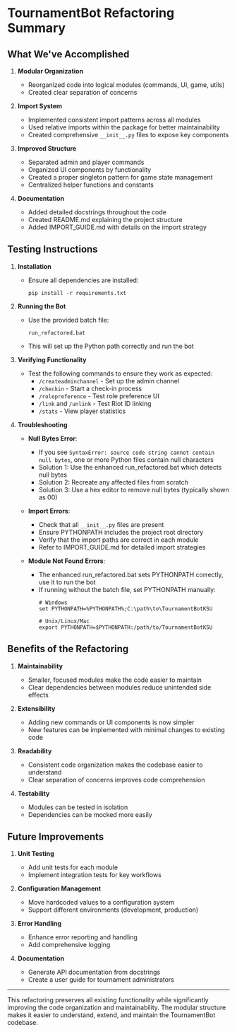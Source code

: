 # TournamentBot Refactoring Summary

## What We've Accomplished

1. **Modular Organization**
   - Reorganized code into logical modules (commands, UI, game, utils)
   - Created clear separation of concerns

2. **Import System**
   - Implemented consistent import patterns across all modules
   - Used relative imports within the package for better maintainability
   - Created comprehensive `__init__.py` files to expose key components

3. **Improved Structure**
   - Separated admin and player commands
   - Organized UI components by functionality
   - Created a proper singleton pattern for game state management
   - Centralized helper functions and constants

4. **Documentation**
   - Added detailed docstrings throughout the code
   - Created README.md explaining the project structure
   - Added IMPORT_GUIDE.md with details on the import strategy

## Testing Instructions

1. **Installation**
   - Ensure all dependencies are installed:
     ```
     pip install -r requirements.txt
     ```

2. **Running the Bot**
   - Use the provided batch file:
     ```
     run_refactored.bat
     ```
   - This will set up the Python path correctly and run the bot

3. **Verifying Functionality**
   - Test the following commands to ensure they work as expected:
     - `/createadminchannel` - Set up the admin channel
     - `/checkin` - Start a check-in process
     - `/rolepreference` - Test role preference UI
     - `/link` and `/unlink` - Test Riot ID linking
     - `/stats` - View player statistics

4. **Troubleshooting**
   - **Null Bytes Error**:
     - If you see `SyntaxError: source code string cannot contain null bytes`, one or more Python files contain null characters
     - Solution 1: Use the enhanced run_refactored.bat which detects null bytes
     - Solution 2: Recreate any affected files from scratch
     - Solution 3: Use a hex editor to remove null bytes (typically shown as 00)
   
   - **Import Errors**:
     - Check that all `__init__.py` files are present
     - Ensure PYTHONPATH includes the project root directory
     - Verify that the import paths are correct in each module
     - Refer to IMPORT_GUIDE.md for detailed import strategies
   
   - **Module Not Found Errors**:
     - The enhanced run_refactored.bat sets PYTHONPATH correctly, use it to run the bot
     - If running without the batch file, set PYTHONPATH manually:
       ```
       # Windows
       set PYTHONPATH=%PYTHONPATH%;C:\path\to\TournamentBotKSU
       
       # Unix/Linux/Mac
       export PYTHONPATH=$PYTHONPATH:/path/to/TournamentBotKSU
       ```

## Benefits of the Refactoring

1. **Maintainability**
   - Smaller, focused modules make the code easier to maintain
   - Clear dependencies between modules reduce unintended side effects

2. **Extensibility**
   - Adding new commands or UI components is now simpler
   - New features can be implemented with minimal changes to existing code

3. **Readability**
   - Consistent code organization makes the codebase easier to understand
   - Clear separation of concerns improves code comprehension

4. **Testability**
   - Modules can be tested in isolation
   - Dependencies can be mocked more easily

## Future Improvements

1. **Unit Testing**
   - Add unit tests for each module
   - Implement integration tests for key workflows

2. **Configuration Management**
   - Move hardcoded values to a configuration system
   - Support different environments (development, production)

3. **Error Handling**
   - Enhance error reporting and handling
   - Add comprehensive logging

4. **Documentation**
   - Generate API documentation from docstrings
   - Create a user guide for tournament administrators

---

This refactoring preserves all existing functionality while significantly improving the code organization and maintainability. The modular structure makes it easier to understand, extend, and maintain the TournamentBot codebase.